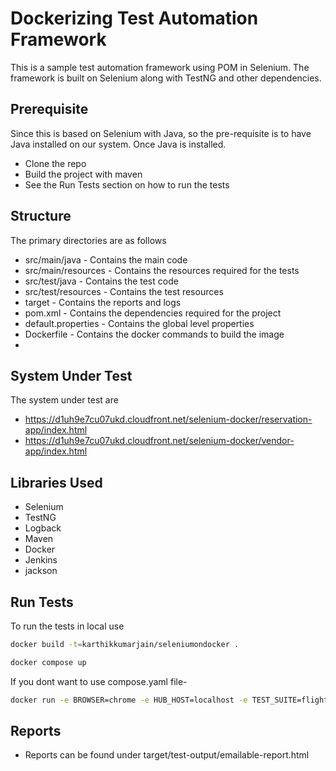 
# Dockerizing Test Automation Framework

This is a sample test automation framework using POM in Selenium. The framework is built on Selenium along with TestNG and other dependencies.


## Prerequisite

Since this is based on Selenium with Java, so the pre-requisite is to have Java installed on our system. Once Java is installed.

* Clone the repo
* Build the project with maven
* See the Run Tests section on how to run the tests
## Structure

The primary directories are as follows


* src/main/java - Contains the main code
* src/main/resources - Contains the resources required for the tests
* src/test/java - Contains the test code
* src/test/resources - Contains the test resources
* target - Contains the reports and logs
* pom.xml - Contains the dependencies required for the project
* default.properties - Contains the global level properties
* Dockerfile - Contains the docker commands to build the image
* 
## System Under Test

The system under test are
* https://d1uh9e7cu07ukd.cloudfront.net/selenium-docker/reservation-app/index.html
* https://d1uh9e7cu07ukd.cloudfront.net/selenium-docker/vendor-app/index.html

## Libraries Used

* Selenium
* TestNG
* Logback
* Maven
* Docker
* Jenkins
* jackson


## Run Tests

To run the tests in local use


```bash
docker build -t=karthikkumarjain/seleniumondocker .


```
```bash
docker compose up
```
If you dont want to use compose.yaml file-
```bash
docker run -e BROWSER=chrome -e HUB_HOST=localhost -e TEST_SUITE=flight-reservation.xml -e THREAD_COUNT=4 karthikkumarjain/seleniumondocker
```


## Reports

* Reports can be found under target/test-output/emailable-report.html
